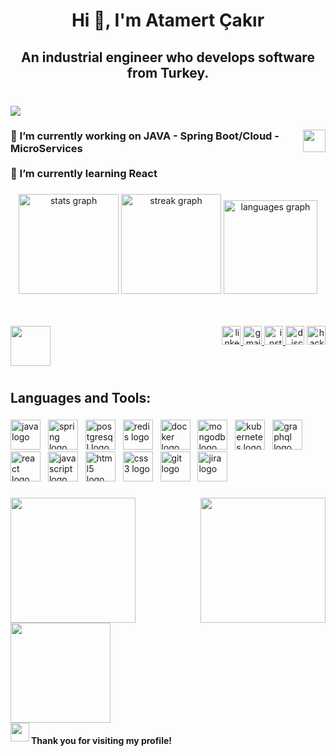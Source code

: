 <h1 align="center">Hi 👋, I'm Atamert Çakır</h1>

###

<h2 align="center">An industrial engineer who develops software from Turkey.</h2>

###

<br clear="both">

<div align="left">
  <img src="https://visitor-badge.laobi.icu/badge?page_id=atamertc.atamertc&"  />
</div>

###

<img align="right" height="36" src="https://user-images.githubusercontent.com/74038190/241763891-7bb1e704-6026-48f9-8435-2f4d40101348.gif"  />

###

<h3 align="left">🔭 I’m currently working on JAVA - Spring Boot/Cloud - MicroServices<br><br>🌱 I’m currently learning React</h3>

###

<div align="center">
  <img src="https://github-readme-stats.vercel.app/api?username=atamertc&hide_title=false&hide_rank=false&show_icons=true&include_all_commits=true&count_private=true&disable_animations=false&theme=nightowl&locale=en&hide_border=false" height="160" alt="stats graph"  />
  <img src="https://streak-stats.demolab.com?user=atamertc&locale=en&mode=daily&theme=nightowl&hide_border=false&border_radius=5" height="160" alt="streak graph"  />
  <img src="https://github-readme-stats.vercel.app/api/top-langs?username=atamertc&locale=en&hide_title=false&layout=compact&card_width=320&langs_count=5&theme=nightowl&hide_border=false" height="150" alt="languages graph"  />
</div>

###

<div align="center">
  <img height="2" src="https://user-images.githubusercontent.com/74038190/212284115-f47cd8ff-2ffb-4b04-b5bf-4d1c14c0247f.gif"  />
</div>

###

<img align="left" height="64" src="https://user-images.githubusercontent.com/74038190/213911110-aedbef38-a29f-4b6b-a65c-11608b4f75a5.gif"  />

###

<div align="right">
  <a href="https://www.linkedin.com/in/atamertcakir/" target="_blank">
    <img src="https://img.shields.io/static/v1?message=LinkedIn&logo=linkedin&label=&color=0077B5&logoColor=white&labelColor=&style=for-the-badge" height="30" alt="linkedin logo"  />
  </a>
  <a href="atamertcakir@gmail.com" target="_blank">
    <img src="https://img.shields.io/static/v1?message=Gmail&logo=gmail&label=&color=D14836&logoColor=white&labelColor=&style=for-the-badge" height="30" alt="gmail logo"  />
  </a>
  <a href="https://www.instagram.com/atamertcakir/" target="_blank">
    <img src="https://img.shields.io/static/v1?message=Instagram&logo=instagram&label=&color=E4405F&logoColor=white&labelColor=&style=for-the-badge" height="30" alt="instagram logo"  />
  </a>
  <img src="https://img.shields.io/static/v1?message=Discord&logo=discord&label=&color=7289DA&logoColor=white&labelColor=&style=for-the-badge" height="30" alt="discord logo"  />
  <a href="https://www.hackerrank.com/profile/atamertcakir" target="_blank">
    <img src="https://img.shields.io/static/v1?message=HackerRank&logo=hackerrank&label=&color=2EC866&logoColor=white&labelColor=&style=for-the-badge" height="30" alt="hackerrank logo"  />
  </a>
</div>

###

<br clear="both">

<h2 align="left">Languages and Tools:</h2>

###

<div align="left">
  <img src="https://cdn.jsdelivr.net/gh/devicons/devicon/icons/java/java-original.svg" height="48" alt="java logo"  />
  <img width="4" />
  <img src="https://cdn.jsdelivr.net/gh/devicons/devicon/icons/spring/spring-original.svg" height="48" alt="spring logo"  />
  <img width="4" />
  <img src="https://cdn.jsdelivr.net/gh/devicons/devicon/icons/postgresql/postgresql-original.svg" height="48" alt="postgresql logo"  />
  <img width="4" />
  <img src="https://cdn.jsdelivr.net/gh/devicons/devicon/icons/redis/redis-original.svg" height="48" alt="redis logo"  />
  <img width="4" />
  <img src="https://cdn.jsdelivr.net/gh/devicons/devicon/icons/docker/docker-original.svg" height="48" alt="docker logo"  />
  <img width="4" />
  <img src="https://cdn.jsdelivr.net/gh/devicons/devicon/icons/mongodb/mongodb-original.svg" height="48" alt="mongodb logo"  />
  <img width="4" />
  <img src="https://cdn.jsdelivr.net/gh/devicons/devicon/icons/kubernetes/kubernetes-plain.svg" height="48" alt="kubernetes logo"  />
  <img width="4" />
  <img src="https://cdn.jsdelivr.net/gh/devicons/devicon/icons/graphql/graphql-plain.svg" height="48" alt="graphql logo"  />
  <img width="4" />
  <img src="https://cdn.jsdelivr.net/gh/devicons/devicon/icons/react/react-original.svg" height="48" alt="react logo"  />
  <img width="4" />
  <img src="https://cdn.jsdelivr.net/gh/devicons/devicon/icons/javascript/javascript-original.svg" height="48" alt="javascript logo"  />
  <img width="4" />
  <img src="https://cdn.jsdelivr.net/gh/devicons/devicon/icons/html5/html5-original.svg" height="48" alt="html5 logo"  />
  <img width="4" />
  <img src="https://cdn.jsdelivr.net/gh/devicons/devicon/icons/css3/css3-original.svg" height="48" alt="css3 logo"  />
  <img width="4" />
  <img src="https://cdn.jsdelivr.net/gh/devicons/devicon/icons/git/git-original.svg" height="48" alt="git logo"  />
  <img width="4" />
  <img src="https://cdn.jsdelivr.net/gh/devicons/devicon/icons/jira/jira-original.svg" height="48" alt="jira logo"  />
</div>

###

<img align="right" height="200" src="https://user-images.githubusercontent.com/74038190/212284119-fbfd994d-8c2a-4a07-a75f-84e513833c1c.gif"  />

###

<img align="left" height="200" src="https://user-images.githubusercontent.com/74038190/212747657-7a8d59da-69c8-4110-8ea8-f8102fd0b413.gif"  />

###

<img align="left" height="160" src="https://user-images.githubusercontent.com/74038190/242390524-0c7eb6ed-663b-4ce4-bfbd-18239a38ba1b.gif"  />

###

<br clear="both">
<img align="left" height="30" src="https://user-images.githubusercontent.com/74038190/214644152-52f47eb3-5e31-4f47-8758-05c9468d5596.gif"  />
<h4 align="left">Thank you for visiting my profile!</h4>

###
